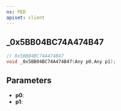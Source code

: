 ```yaml
---
ns: PED
apiset: client
---
```

## _0x5BB04BC74A474B47

```c
// 0x5BB04BC74A474B47
void _0x5BB04BC74A474B47(Any p0,Any p1);
```


## Parameters
* **p0**:
* **p1**:



